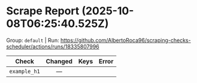 # Scrape Report (2025-10-08T06:25:40.525Z)

Group: `default`  |  Run: https://github.com/AlbertoRoca96/scraping-checks-scheduler/actions/runs/18335807996

| Check | Changed | Keys | Error |
|---|:---:|:--|:--|
| `example_h1` | — |  |  |
